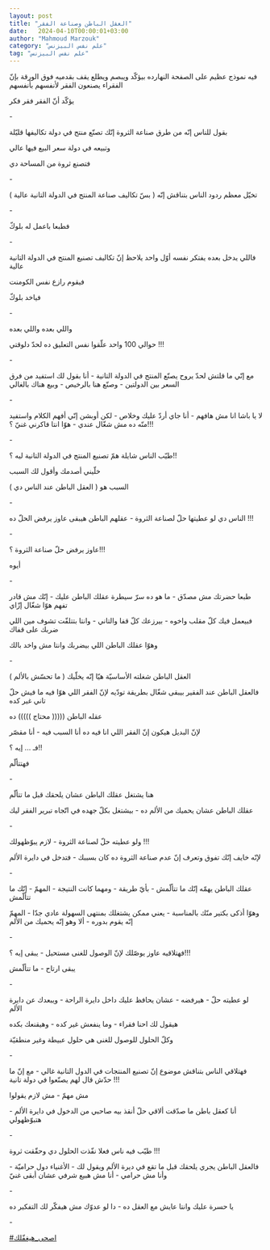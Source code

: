 ```yaml
---
layout: post
title: "العقل الباطن وصناعة الفقر"
date:   2024-04-10T00:00:01+03:00
author: "Mahmoud Marzouk"
category: "علم نفس البيزنس"
tag: "علم نفس البيزنس"
---
```



فيه نموذج عظيم على الصفحة النهارده بيؤكّد ويبصم ويطلع يقف
بقدميه فوق الورقة بإنّ الفقراء يصنعون الفقر لأنفسهم بأنفسهم

يؤكّد أنّ الفقر فقر فكر

\-

بقول للناس إنّه من طرق صناعة الثروة إنّك تصنّع منتج في دولة
تكاليفها قليّلة

وتبيعه في دولة سعر البيع فيها عالي

فتصنع ثروة من المساحة دي

\-

تخيّل معظم ردود الناس بتناقش إنّه ( بسّ تكاليف صناعة المنتج
في الدولة التانية عالية )

\-

فطبعا باعمل له بلوكّ

\-

فاللي يدخل بعده يفتكر نفسه أوّل واحد يلاحظ إنّ تكاليف
تصنيع المنتج في الدولة التانية عالية

فيقوم رازع نفس الكومنت

فياخد بلوكّ

\-

واللي بعده واللي بعده

حوالي 100 واحد علّقوا نفس التعليق ده لحدّ دلوقتي
!!!

\-

مع إنّي ما قلتش لحدّ يروح يصنّع المنتج في الدولة التانية -
أنا بقول لك استفيد من فرق السعر بين الدولتين - وصنّع هنا بالرخيص - وبيع
هناك بالغالي

\-

لا يا باشا انا مش هافهم - أنا جاي أردّ عليك وخلاص - لكن
أوبشن إنّي أفهم الكلام واستفيد منّه ده مش شغّال عندي - هوّا انتا فاكرني غنيّ
؟!!!

\-

طيّب الناس شايلة همّ تصنيع المنتج في الدولة التانية ليه
؟!!

خلّيني أصدمك وأقول لك السبب

السبب هو ( العقل الباطن عند الناس دي )

\-

الناس دي لو عطيتها حلّ لصناعة الثروة - عقلهم الباطن هيبقى
عاوز يرفض الحلّ ده !!!

\-

عاوز يرفض حلّ صناعة الثروة ؟!!!

أيوه

\-

طبعا حضرتك مش مصدّق - ما هو ده سرّ سيطرة عقلك الباطن
عليك - إنّك مش قادر تفهم هوّا شغّال إزّاي

فبيعمل فيك كلّ مقلب واخوه - بيرزعك كلّ قفا والتاني - وانتا
بتتلفّت تشوف مين اللي ضربك على قفاك

وهوّا عقلك الباطن اللي بيضربك وانتا مش واخد بالك

\-

العقل الباطن شغلته الأساسيّة هيّا إنّه يخلّيك ( ما تحسّش
بالألم )

فالعقل الباطن عند الفقير بيبقى شغّال بطريقة تودّيه لإنّ
الفقر اللي هوّا فيه ما فيش حلّ تاني غير كده

عقله الباطن ((((( محتاج ))))) ده

لإنّ البديل هيكون إنّ الفقر اللي انا فيه ده أنا السبب
فيه - أنا مقصّر

فـ ... إيه ؟!!

فهتتألّم

\-

هنا يشتغل عقلك الباطن عشان يلحقك قبل ما تتألّم

عقلك الباطن عشان يحميك من الألم ده - بيشتغل بكلّ جهده في
اتّجاه تبرير الفقر ليك

\-

ولو عطيته حلّ لصناعة الثروة - لازم يبوّظهولك !!!

لإنّه خايف إنّك تفوق وتعرف إنّ عدم صناعة الثروة ده كان
بسببك - فتدخل في دايرة الألم

\-

عقلك الباطن يهمّه إنّك ما تتألّمش - بأيّ طريقة - ومهما كانت
النتيجة - المهمّ - إنّك ما تتألّمش

وهوّا أذكى بكتير منّك بالمناسبة - يعني ممكن يشتغلك بمنتهى
السهولة عادي جدّا - المهمّ إنّه يقوم بدوره - ألا وهو إنّه يحميك من
الألم

\-

فهتلاقيه عاوز يوصّلك لإنّ الوصول للغنى مستحيل - يبقى إيه
؟!!!

يبقى ارتاح - ما تتألّمش

\-

لو عطيته حلّ - هيرفضه - عشان يحافظ عليك داخل دايرة
الراحة - ويبعدك عن دايرة الألم

هيقول لك احنا فقراء - وما ينفعش غير كده - وهيقنعك
بكده

وكلّ الحلول للوصول للغنى هي حلول عبيطة وغير منطقيّة

\-

فهتلاقي الناس بتناقش موضوع إنّ تصنيع المنتجات في الدول
التانية غالي - مع إنّ ما حدّش قال لهم يصنّعوا في دولة تانية !!!

مش مهمّ - مش لازم يقولوا

أنا كعقل باطن ما صدّقت ألاقي حلّ أنقذ بيه صاحبي من الدخول
في دايرة الألم - هتبوّظهولي

\-

طيّب فيه ناس فعلا نفّذت الحلول دي وحقّقت ثروة !!!

فالعقل الباطن يجري يلحقك قبل ما تقع في ديرة الألم ويقول
لك - الأغنياء دول حراميّة - وأنا مش حرامي - أنا مش هبيع شرفي عشان أبقى
غنيّ

\-

يا حسرة عليك وانتا عايش مع العقل ده - دا لو عدوّك مش
هيفكّر لك التفكير ده

\-

[<u>\#اصحى\_هيغفّلك</u>](https://www.facebook.com/hashtag/%D8%A7%D8%B5%D8%AD%D9%89_%D9%87%D9%8A%D8%BA%D9%81%D9%91%D9%84%D9%83?__eep__=6&__cft__%5b0%5d=AZUffFjQqIoFp8qRM1PbwGcU4-YBXYDJG-6VLHfXiJ-ZJU5cUWKH9Mtom-BlzO32bIL_htsHxe2u3eQMm2RdAoqfzR06EFUVrjaRsIqk4gvdVnfWHxtvC5p0Q-UeQ9PTzxECAvsmzthp7QJTBXj3dHMuup9FIkUuLkEs3jNveZ4qNSHSu4GmH7985Ykc3z6-yu4&__tn__=*NK-R)

